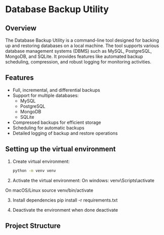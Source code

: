 # Database Backup Utility

## Overview
The Database Backup Utility is a command-line tool designed for backing up and restoring databases on a local machine. The tool supports various database management systems (DBMS) such as MySQL, PostgreSQL, MongoDB, and SQLite. It provides features like automated backup scheduling, compression, and robust logging for monitoring activities.

## Features
- Full, incremental, and differential backups
- Support for multiple databases:
  - MySQL
  - PostgreSQL
  - MongoDB
  - SQLite
- Compressed backups for efficient storage
- Scheduling for automatic backups
- Detailed logging of backup and restore operations

## Setting up the virtual environment
1. Create virtual environment:
    ```bash
    python -m venv venv

2. Activate the virtual environment:
On windows: 
    venv\Scripts\activate

On macOS/Linux
    source venv/bin/activate

3. Install dependencies
    pip install -r requirements.txt

4. Deactivate the environment when done
    deactivate



## Project Structure
